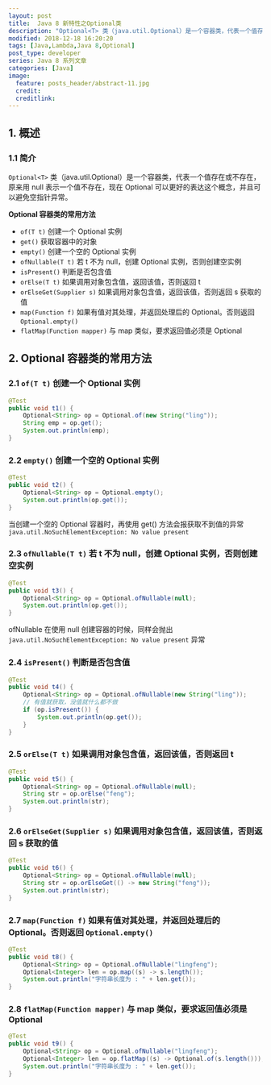 ```yaml
---
layout: post
title:  Java 8 新特性之Optional类
description: "Optional<T> 类（java.util.Optional）是一个容器类，代表一个值存在或不存在，原来用 null 表示一个值不存在，现在 Optional 可以更好的表达这个概念，并且可以避免空指针异常。"
modified: 2018-12-18 16:20:20
tags: [Java,Lambda,Java 8,Optional]
post_type: developer
series: Java 8 系列文章
categories: [Java]
image:
  feature: posts_header/abstract-11.jpg
  credit:
  creditlink:
---
```



## 1. 概述

### 1.1 简介

`Optional<T>` 类（java.util.Optional）是一个容器类，代表一个值存在或不存在，原来用 null 表示一个值不存在，现在 Optional 可以更好的表达这个概念，并且可以避免空指针异常。

**Optional 容器类的常用方法**

- `of(T t)` 创建一个 Optional 实例
- `get()` 获取容器中的对象
- `empty()` 创建一个空的 Optional 实例
- `ofNullable(T t)` 若 t 不为 null，创建 Optional 实例，否则创建空实例
- `isPresent()` 判断是否包含值
- `orElse(T t)` 如果调用对象包含值，返回该值，否则返回 t
- `orElseGet(Supplier s)` 如果调用对象包含值，返回该值，否则返回 s 获取的值
- `map(Function f)` 如果有值对其处理，并返回处理后的 Optional。否则返回 `Optional.empty()`
- `flatMap(Function mapper)` 与 map 类似，要求返回值必须是 Optional

## 2. Optional 容器类的常用方法

### 2.1 `of(T t)` 创建一个 Optional 实例

```java
@Test
public void t1() {
    Optional<String> op = Optional.of(new String("ling"));
    String emp = op.get();
    System.out.println(emp);
}
```

### 2.2 `empty()` 创建一个空的 Optional 实例

```java
@Test
public void t2() {
    Optional<String> op = Optional.empty();
    System.out.println(op.get());
}
```

当创建一个空的 Optional 容器时，再使用 get() 方法会报获取不到值的异常 `java.util.NoSuchElementException: No value present`

### 2.3 `ofNullable(T t)` 若 t 不为 null，创建 Optional 实例，否则创建空实例

```java
@Test
public void t3() {
    Optional<String> op = Optional.ofNullable(null);
    System.out.println(op.get());
}
```

ofNullable 在使用 null 创建容器的时候，同样会抛出 `java.util.NoSuchElementException: No value present` 异常

### 2.4 `isPresent()` 判断是否包含值

```java
@Test
public void t4() {
    Optional<String> op = Optional.ofNullable(new String("ling"));
    // 有值就获取，没值就什么都不做
    if (op.isPresent()) {
        System.out.println(op.get());
    }
}
```

### 2.5 `orElse(T t)` 如果调用对象包含值，返回该值，否则返回 t

```java
@Test
public void t5() {
    Optional<String> op = Optional.ofNullable(null);
    String str = op.orElse("feng");
    System.out.println(str);
}
```

### 2.6 `orElseGet(Supplier s)` 如果调用对象包含值，返回该值，否则返回 s 获取的值

```java
@Test
public void t6() {
    Optional<String> op = Optional.ofNullable(null);
    String str = op.orElseGet(() -> new String("feng"));
    System.out.println(str);
}
```

### 2.7 `map(Function f)` 如果有值对其处理，并返回处理后的 Optional。否则返回 `Optional.empty()`

```java
@Test
public void t8() {
    Optional<String> op = Optional.ofNullable("lingfeng");
    Optional<Integer> len = op.map((s) -> s.length());
    System.out.println("字符串长度为 : " + len.get());
}
```

### 2.8 `flatMap(Function mapper)` 与 map 类似，要求返回值必须是 Optional

```java
@Test
public void t9() {
    Optional<String> op = Optional.ofNullable("lingfeng");
    Optional<Integer> len = op.flatMap((s) -> Optional.of(s.length()));
    System.out.println("字符串长度为 : " + len.get());
}
```

